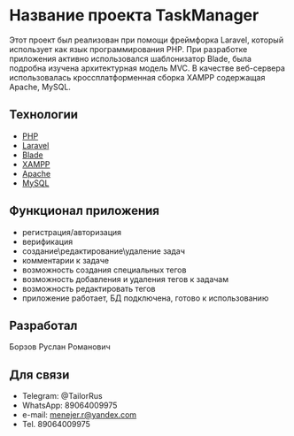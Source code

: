 # Название проекта TaskManager
Этот проект был реализован при помощи фреймфорка Laravel, который использует как язык программирования PHP.
При разработке приложения активно использовался шаблонизатор Blade, была подробна изучена архитектурная модель MVC.
В качестве веб-сервера использовалась кроссплатформенная сборка XAMPP содержащая Apache, MySQL.

## Технологии
- [PHP](https://learn.javascript.ru/)
- [Laravel](https://www.php.net/)
- [Blade](https://laravel.com/docs/10.x/blade)
- [XAMPP](https://www.apachefriends.org/ru/index.html)
- [Apache](https://httpd.apache.org/)
- [MySQL](https://www.mysql.com/)


## Функционал приложения
- регистрация/авторизация
- верификация
- создание\редактирование\удаление задач
- комментарии к задаче
- возможность создания специальных тегов
- возможность добавления и удаления тегов к задачам
- возможность редактировать тегов
- приложение работает, БД подключена, готово к использованию

## Разработал
Борзов Руслан Романович 


## Для связи
- Telegram: @TailorRus
- WhatsApp: 89064009975
- e-mail: menejer.r@yandex.com
- Tel. 89064009975
